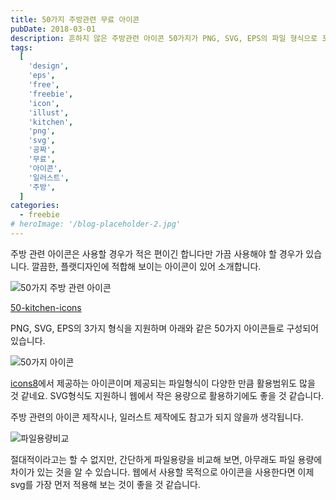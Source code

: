 ```yaml
---
title: 50가지 주방관련 무료 아이콘
pubDate: 2018-03-01
description: 흔하지 않은 주방관련 아이콘 50가지가 PNG, SVG, EPS의 파일 형식으로 포함되어 있는 무료 아이콘을 소개합니다. 무료이기 때문에 개인, 상용에 관계없이 사용가능합니다. 조리기구나 식기등의 아이콘이 필요하다면 참고해 보시기 바랍니다.
tags:
  [
    'design',
    'eps',
    'free',
    'freebie',
    'icon',
    'illust',
    'kitchen',
    'png',
    'svg',
    '공짜',
    '무료',
    '아이콘',
    '일러스트',
    '주방',
  ]
categories:
  - freebie
# heroImage: '/blog-placeholder-2.jpg'
---
```


주방 관련 아이콘은 사용할 경우가 적은 편이긴 합니다만 가끔 사용해야 할 경우가 있습니다.
깔끔한, 플랫디자인에 적합해 보이는 아이콘이 있어 소개합니다.

![50가지 주방 관련 아이콘](https://farm5.staticflickr.com/4751/38741916640_445671a69c_c.jpg)

[50-kitchen-icons](https://graphicburger.com/50-kitchen-icons/)

PNG, SVG, EPS의 3가지 형식을 지원하며 아래와 같은 50가지 아이콘들로 구성되어 있습니다.

![50가지 아이콘](https://farm5.staticflickr.com/4609/40552360291_11862a9cb8_b.jpg)

[icons8](https://icons8.com)에서 제공하는 아이콘이며 제공되는 파일형식이 다양한 만큼 활용범위도 많을 것 같네요. SVG형식도 지원하니 웹에서 작은 용량으로 활용하기에도 좋을 것 같습니다.

주방 관련의 아이콘 제작시나, 일러스트 제작에도 참고가 되지 않을까 생각됩니다.

![파일용량비교](https://farm5.staticflickr.com/4750/38742158120_045cc8a2a9_c.jpg)

절대적이라고는 할 수 없지만, 간단하게 파일용량을 비교해 보면, 아무래도 파일 용량에 차이가 있는 것을 알 수 있습니다. 웹에서 사용할 목적으로 아이콘을 사용한다면 이제 svg를 가장 먼저 적용해 보는 것이 좋을 것 같습니다.
